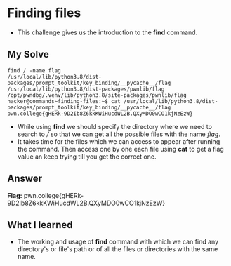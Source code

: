 # Finding files
- This challenge gives us the introduction to the **find** command.

## My Solve
```
find / -name flag  
/usr/local/lib/python3.8/dist-packages/prompt_toolkit/key_binding/__pycache__/flag  
/usr/local/lib/python3.8/dist-packages/pwnlib/flag  
/opt/pwndbg/.venv/lib/python3.8/site-packages/pwnlib/flag  
hacker@commands~finding-files:~$ cat /usr/local/lib/python3.8/dist-packages/prompt_toolkit/key_binding/__pycache__/flag  
pwn.college{gHERk-9D2Ib8Z6kkKWiHucdWL2B.QXyMDO0wCO1kjNzEzW}  
```
- While using **find** we should specify the directory where we need to search to */* so that we can get all the possible files with the name *flag*.
- It takes time for the files which we can access to appear after running the command. Then access one by one each file using **cat** to get a flag value an keep trying till you get the correct one.

## Answer

**Flag:** pwn.college{gHERk-9D2Ib8Z6kkKWiHucdWL2B.QXyMDO0wCO1kjNzEzW}

## What I learned
- The working and usage of **find** command with which we can find any directory's or file's path or of all the files or directories with the same name.
